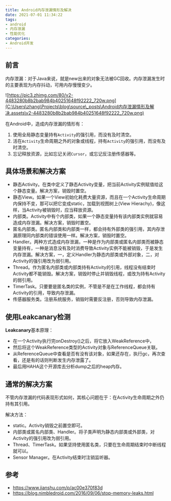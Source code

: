 ```yaml
---
title: Android内存泄漏情形及解决
date: 2021-07-01 11:34:22
tags:
- android
- 内存泄漏
- 性能优化
categories:
- Android开发
---
```


## **前言**

内存泄漏：对于Java来说，就是new出来的对象无法被GC回收。内存泄漏发生时的主要表现为内存抖动，可用内存慢慢变少。

![https://pic3.zhimg.com/80/v2-4483280b8b2bab984b40251648f92222_720w.png](C:\Users\zhang\Projects\blog\source\_posts\Android内存泄漏情形及解决.assets\v2-4483280b8b2bab984b40251648f92222_720w.png)

在Android中，造成内存泄漏的情形有：

1. 使用全局静态变量持有`Activity`的强引用，而没有及时清空。
2. 活在`Activity`生命周期之外的对象或线程，持有`Activity`的强引用，而没有及时清空。
3. 忘记释放资源，比如忘记关闭`Cursor`，或忘记反注册传感器等。

## **具体场景和解决方案**

- 静态Activity。在类中定义了静态Activity变量，把当前Activity实例赋值给这个静态变量。解决方案，销毁时置空。
- 静态View。如果一个View初始化耗费大量资源，而且在一个Activity生命周期内保持不变，那可以把它变成static，加载到视图树上(View Hierachy)，像这样，当Activity被销毁时，应当释放资源。
- 内部类。Activity中有个内部类，如果一个静态变量持有该内部类实例就容易造成内存泄漏。解决方案，销毁时置空。
- 匿名内部类。匿名内部类和内部类一样，都会持有外部类的强引用，其内存泄漏原理同内部类的错误使用一样。解决方案，销毁时置空。
- Handler。两种方式造成内存泄漏，一种是作为内部类或匿名内部类而被静态变量持有，一种是消息没有及时消费导致Activity实例不能被销毁，于是发生内存泄漏。解决方案，一，定义Handler为静态内部类或外部对象，二，对Activity的强引用改为弱引用。
- Thread。作为匿名内部类或内部类持有Activity的引用，线程没有结束时Activity都不能销毁。解决方案，销毁时停止并销毁线程，或改为持有Activity的弱引用。
- TimerTask。只要要是匿名类的实例，不管是不是在工作线程，都会持有Activity的引用，导致内存泄漏。
- 传感器服务类。注册系统服务，销毁时需要反注册，否则导致内存泄漏。

## **使用Leakcanary检测**

**Leakcanary**基本原理：

- 在一个Activity执行完onDestroy()之后，将它放入WeakReference中，
- 然后将这个WeakReference类型的Activity对象与ReferenceQueue关联。
- 从ReferenceQueue中查看是否有没有该对象，如果还存在，执行gc，再次查看，还是有的话则判断发生内存泄露了。
- 最后用HAHA这个开源库去分析dump之后的heap内存。

## 通常的解决方案

不管内存泄漏的代码表现形式如何，其核心问题在于：在Activity生命周期之外仍持有其引用。

解决方法：

- static。Activity销毁之前置空即可。
- 内部类或匿名内部类、Handler。将子类声明为静态内部类或外部类，对Activity的强引用改为弱引用。
- Thread、TimerTask。如果坚持使用匿名类，只要在生命周期结束时中断线程就可以。
- Sensor Manager。在Activity结束时注销监听器。

## **参考**

- https://www.jianshu.com/p/ac00e370f83d
- https://blog.nimbledroid.com/2016/09/06/stop-memory-leaks.html
